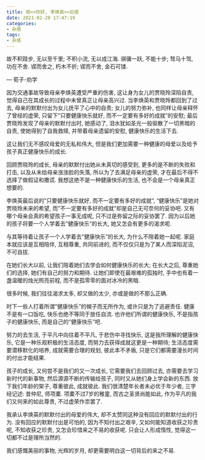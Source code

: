 ```yaml
---
title: 观<<你好, 李焕英>>后感
date: 2021-02-28 17:47:19
categories:
- 杂感
tags:
- 杂感
---
```



故不积跬步, 无以至千里; 不积小流, 无以成江海.
骐骥一跃, 不能十步; 驽马十驾, 功在不舍.
锲而舍之, 朽木不折; 锲而不舍, 金石可镂.

— 荀子-劝学

<!--more-->

因为交通事故导致母亲李焕英遭受严重的伤害, 这让身为女儿的贾晓玲深陷自责,
觉得自己在其成长的过程中未曾真正让母亲高兴过.
当李焕英和贾晓玲都回到了过去,
母亲的默默付出为女儿抚平了心中的自责;
女儿的努力弥补, 也同样让母亲释怀了曾经的虚荣,
只留下”只要健康快乐就好, 而不一定要有多好的成就”的安慰;
最后贾晓玲发现了母亲的默默付出时, 她感动了,
泪水犹如圣光一般驱散了一切黑暗的自责, 使她得到了自我救赎,
并带着母亲遗留的安慰, 健康快乐的生活下去.

这让我们无不感叹母爱的无私和伟大,
但是我们更加需要一种健康的母爱以及给予孩子真正健康快乐的成长.

回顾贾晓玲的成长, 母亲的默默付出她从未真切的感受到,
更多的是不断的失败和打击, 以及从未给母亲涨涨脸的失落,
所以为了去满足母亲的虚荣, 才在最后不得不选择了做假证和撒谎.
我想这绝不是一种健康快乐的生活, 也不会是一个母亲真正想要的.

李焕英最后说的”只要健康快乐就好, 而不一定要有多好的成就”,
“健康快乐”是她对贾晓玲未来的希望,
而”不一定要有多好的成就”却是自己无可奈何的妥协吧.
又有哪个母亲会真的希望孩子一事无成呢, 只不过是弥留之际的妥协罢了.
因为以后她的孩子将要一个人学着去”健康快乐”的长大, 她又怎会有更多的渴求呢.

与其等待着让孩子一个人学着去”健康快乐”的长大, 为什么不陪着她一起呢.
家庭本就应该是互相陪伴, 互相尊重, 共同前进的,
而不仅仅只是为了某人而深陷泥沼, 不可自拔.

在她们长大以前, 让我们陪着她们去学会如何健康快乐的长大;
在长大之后, 尊重她们的选择, 她们有自己的努力和期待.
让她们即使在最艰难的孤独时, 手中也有着一盏温暖的烛光照亮前程,
而不是孤零零的面对冰冷的黑暗.

很多时候, 我们往往渴求太多, 却又做的太少, 亦或是做的不那么正确.

时下一些人打着所谓”健康快乐”的幌子而无所作为, 或许只是为了逃避责任.
健康不是有一口饭吃, 快乐也绝不等同于放任自流.
也许他们所谓的健康快乐, 不是指孩子的健康快乐, 而是自己的”健康快乐”吧.

努力的去生活, 于平凡中向往着不平凡, 于悲伤中寻找快乐,
这是我所理解的健康快乐, 它是一种乐观积极的生活态度, 而努力去获得成就这更是一种期待;
生活态度需要潜移默化的培养, 成就需要合理的规划,
彼此本不矛盾, 只是它们都需要漫长时间的付出才能结果.

孩子的成长, 又何尝不是我们的又一次成长,
它需要我们去回顾过去, 亦需要去学习新时代的新事物,
然后源源不断的传输给孩子, 同时又从她们身上学会新的东西.
放下我们年龄的架子, 尊重彼此, 成就彼此.
我们很清楚年长者未必优于年少者, 三字经记述: 昔仲尼, 师项橐.
项橐不过7岁的稚童, 而古之圣贤尚能如此,
作为平凡的我们又何来的如此尊贵, 不过虚荣作祟罢了.

我承认李焕英的默默付出的母爱的伟大, 却不太赞同这种没有回应的默默付出的行为.
没有回应的默默付出是可怕的, 因为不知付出之艰辛, 又如何能知道收获之珍贵呢,
不知收获之珍贵, 又怎会珍惜来之不易的收获呢.
只会让人形成惰性, 觉得这一切都不过是理所当然的.

我们感慨美丽的事物, 光辉的岁月, 却更需要明白这一切背后的来之不易.